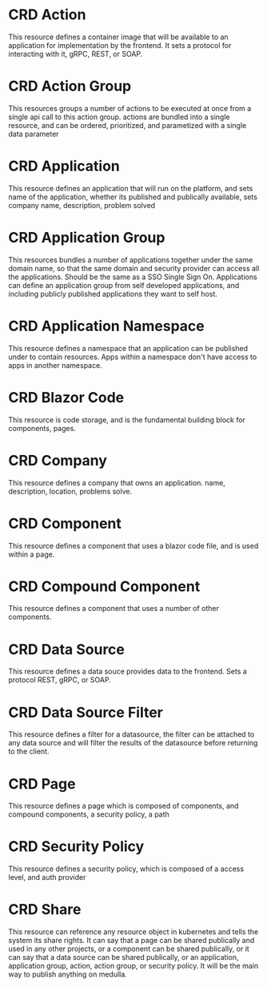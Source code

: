 
# CRD Action

This resource defines a container image that will be available to an application for implementation by the frontend. It sets a protocol for interacting with it, gRPC, REST, or SOAP.


# CRD Action Group

This resources groups a number of actions to be executed at once from a single api call to this action group.
actions are bundled into a single resource, and can be ordered, prioritized, and parametized with a single data parameter


# CRD Application

This resource defines an application that will run on the platform, and sets name of the application, whether its published and publically available, sets company name, description, problem solved

# CRD Application Group

This resources bundles a number of applications together under the same domain name, so that the same domain and security provider can access all the applications. Should be the same as a SSO Single Sign On. Applications can define an application group from self developed applications, and including publicly published applications they want to self host.

# CRD Application Namespace

This resource defines a namespace that an application can be published under to contain resources. Apps within a namespace don't have access to apps in another namespace.

# CRD Blazor Code

This resource is code storage, and is the fundamental building block for components, pages.

# CRD Company

This resource defines a company that owns an application. name, description, location, problems solve.

# CRD Component

This resource defines a component that uses a blazor code file, and is used within a page.


# CRD Compound Component

This resource defines a component that uses a number of other components.


# CRD Data Source

This resource defines a data souce provides data to the frontend. Sets a protocol REST, gRPC, or SOAP.

# CRD Data Source Filter

This resource defines a filter for a datasource, the filter can be attached to any data source and will filter the results of the datasource before returning to the client.

# CRD Page

This resource defines a page which is composed of components, and compound components, a security policy, a path

# CRD Security Policy

This resource defines a security policy, which is composed of a access level, and auth provider

# CRD Share

This resource can reference any resource object in kubernetes and tells the system its share rights. 
It can say that a page can be shared publically and used in any other projects, or a component can be shared publically,
or it can say that a data source can be shared publically, or an application, application group, action, action group, or security policy. It will be the main way to publish anything on medulla.


